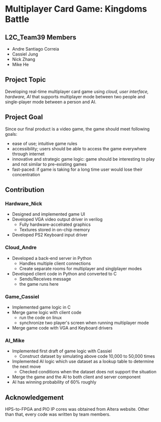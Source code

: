 # Multiplayer Card Game: Kingdoms Battle
## L2C_Team39 Members
- Andre Santiago Correia
- Cassiel Jung
- Nick Zhang
- Mike He

## Project Topic
Developing real-time multiplayer card game using *cloud, user interface, hardware, AI* that supports multiplayer mode between two people and single-player mode between a person and AI.

## Project Goal
Since our final product is a video game, the game should meet following goals:
- ease of use; intuitive game rules
- accessibility; users should be able to access the game everywhere through internet
- innovative and strategic game logic: game should be interesting to play and not similar to pre-existing games
- fast-paced: if game is taking for a long time user would lose their concentration

## Contribution
### Hardware_Nick
- Designed and implemented game UI
- Developed VGA video output driver in verilog
    - Fully hardware-accelrated graphics
    - Textures stored in on-chip memory
- Developed PS2 Keyboard input driver
### Cloud_Andre
- Developed a back-end server in Python
    - Handles multiple client connections
    - Create separate rooms for multiplayer and singlplayer modes
- Developed client code in Python and converted to C
    - Sends/Receives message
    - the game runs here
### Game_Cassiel
- Implemented game logic in C
- Merge game logic with client code
    - run the code on linux
    - synchronize two player's screen when running multiplayer mode
- Merge game code with VGA and Keyboard drivers
### AI_Mike
- Implemented first draft of game logic with Cassiel
    - Construct dataset by simulating above code 10,000 to 50,000 times
- Implemented AI logic which use dataset as a lookup table to determine the next move
    - Checked conditions when the dataset does not support the situation
- Merge the game and the AI to both client and server component
- AI has winning probability of 60% roughly

## Acknowledgement
HPS-to-FPGA and PIO IP cores was obtained from Altera website. Other than that, every code was written by team members.
